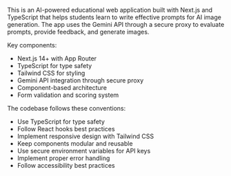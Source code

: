 <!-- Use this file to provide workspace-specific custom instructions to Copilot. For more details, visit https://code.visualstudio.com/docs/copilot/copilot-customization#_use-a-githubcopilotinstructionsmd-file -->

This is an AI-powered educational web application built with Next.js and TypeScript that helps students learn to write effective prompts for AI image generation. The app uses the Gemini API through a secure proxy to evaluate prompts, provide feedback, and generate images.

Key components:
- Next.js 14+ with App Router
- TypeScript for type safety
- Tailwind CSS for styling
- Gemini API integration through secure proxy
- Component-based architecture
- Form validation and scoring system

The codebase follows these conventions:
- Use TypeScript for type safety
- Follow React hooks best practices
- Implement responsive design with Tailwind CSS
- Keep components modular and reusable
- Use secure environment variables for API keys
- Implement proper error handling
- Follow accessibility best practices
